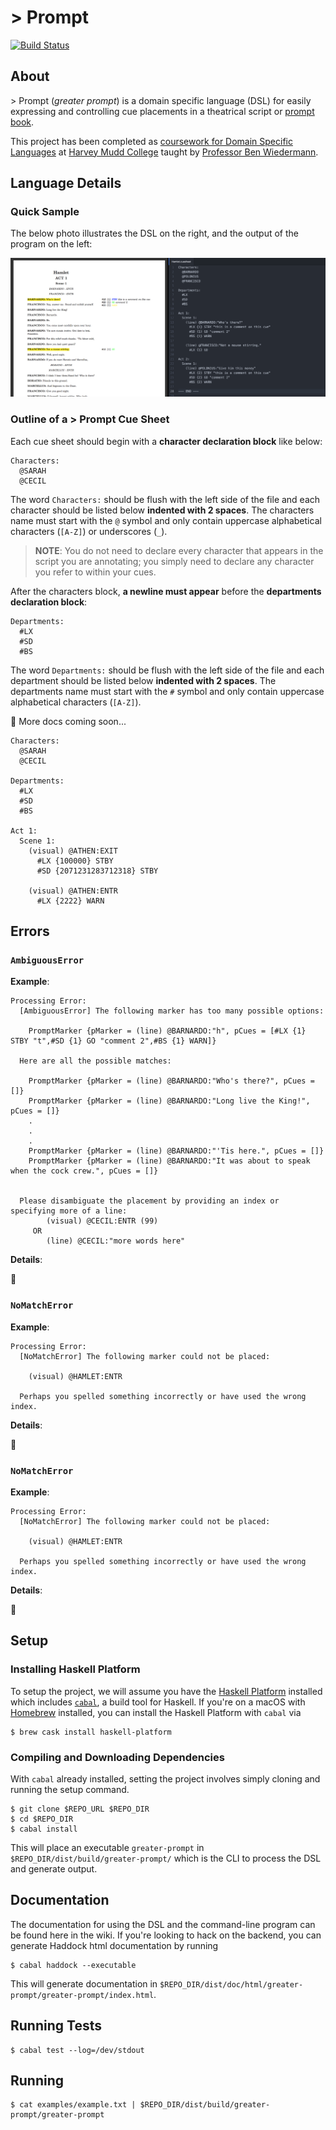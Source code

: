 \> Prompt
=========

[![Build Status](https://travis-ci.org/rwoll-hmc/project.svg?branch=master)](https://travis-ci.org/rwoll-hmc/project)

## About

\> Prompt (*greater prompt*) is a domain specific language (DSL) for easily
expressing and controlling cue placements in a theatrical script or [prompt
book][promptbook].

This project has been completed as [coursework for Domain Specific Languages][hmc-class]
at [Harvey Mudd College][hmc] taught by [Professor Ben Wiedermann][prof].

## Language Details

### Quick Sample

The below photo illustrates the DSL on the right, and the output of the program
on the left:

![example](/exampleRendering.png)

### Outline of a > Prompt Cue Sheet

Each cue sheet should begin with a __character declaration block__ like below:

```
Characters:
  @SARAH
  @CECIL
```

The word `Characters:` should be flush with the left side of the file and each
character should be listed below __indented with 2 spaces__. The characters name
must start with the `@` symbol and only contain uppercase alphabetical characters
(`[A-Z]`)
or underscores (`_`).

> __NOTE__: You do not need to declare every character that appears in the script you
> are annotating; you simply need to declare any character you refer to within
> your cues.

After the characters block, __a newline must appear__ before the __departments
declaration block__:

```
Departments:
  #LX
  #SD
  #BS
```

The word `Departments:` should be flush with the left side of the file and each
department should be listed below __indented with 2 spaces__. The departments name
must start with the `#` symbol and only contain uppercase alphabetical characters
(`[A-Z]`).

:construction: More docs coming soon...

```
Characters:
  @SARAH
  @CECIL

Departments:
  #LX
  #SD
  #BS

Act 1:
  Scene 1:
    (visual) @ATHEN:EXIT
      #LX {100000} STBY
      #SD {2071231283712318} STBY

    (visual) @ATHEN:ENTR
      #LX {2222} WARN
```

## Errors

### `AmbiguousError`

__Example__:

```
Processing Error:
  [AmbiguousError] The following marker has too many possible options:

    PromptMarker {pMarker = (line) @BARNARDO:"h", pCues = [#LX {1} STBY "t",#SD {1} GO "comment 2",#BS {1} WARN]}

  Here are all the possible matches:

    PromptMarker {pMarker = (line) @BARNARDO:"Who's there?", pCues = []}
    PromptMarker {pMarker = (line) @BARNARDO:"Long live the King!", pCues = []}
    .
    .
    .
    PromptMarker {pMarker = (line) @BARNARDO:"'Tis here.", pCues = []}
    PromptMarker {pMarker = (line) @BARNARDO:"It was about to speak when the cock crew.", pCues = []}


  Please disambiguate the placement by providing an index or specifying more of a line:
        (visual) @CECIL:ENTR (99)
     OR
        (line) @CECIL:"more words here"
```

__Details__:

:construction:

### `NoMatchError`

__Example__:

```
Processing Error:
  [NoMatchError] The following marker could not be placed:

    (visual) @HAMLET:ENTR

  Perhaps you spelled something incorrectly or have used the wrong index.
```

__Details__:

:construction:

### `NoMatchError`

__Example__:

```
Processing Error:
  [NoMatchError] The following marker could not be placed:

    (visual) @HAMLET:ENTR

  Perhaps you spelled something incorrectly or have used the wrong index.
```

__Details__:

:construction:

## Setup

### Installing Haskell Platform

To setup the project, we will assume you have the [Haskell Platform][hp] installed
which includes [`cabal`][cabal], a build tool for Haskell. If you're on a macOS
with [Homebrew](http://brew.sh/) installed, you can install the Haskell Platform
with `cabal` via

```
$ brew cask install haskell-platform
```

### Compiling and Downloading Dependencies

With `cabal` already installed, setting the project involves simply cloning and
running the setup command.

```
$ git clone $REPO_URL $REPO_DIR
$ cd $REPO_DIR
$ cabal install
```

This will place an executable `greater-prompt` in `$REPO_DIR/dist/build/greater-prompt/`
which is the CLI to process the DSL and generate output.

## Documentation

The documentation for using the DSL and the command-line program can be found here
in the wiki. If you're looking to hack on the backend, you can generate Haddock
html documentation by running

```
$ cabal haddock --executable
```

This will generate documentation in `$REPO_DIR/dist/doc/html/greater-prompt/greater-prompt/index.html`.

## Running Tests

```
$ cabal test --log=/dev/stdout
```

## Running

```
$ cat examples/example.txt | $REPO_DIR/dist/build/greater-prompt/greater-prompt
```

[hp]: https://www.haskell.org/downloads
[cabal]: https://www.haskell.org/cabal/
[promptbook]: https://en.wikipedia.org/wiki/Prompt_book
[hmc-class]: https://hmc-cs111-spring2016.github.io/
[hmc]: https://www.cs.hmc.edu/
[prof]: https://www.cs.hmc.edu/~benw/
